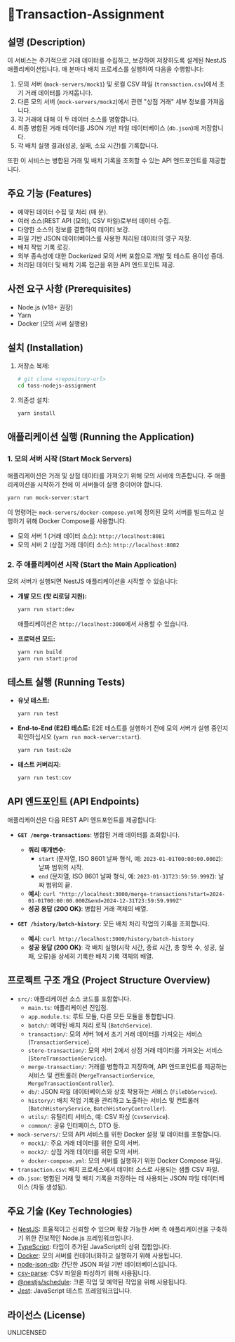 # Transaction-Assignment

## 설명 (Description)

이 서비스는 주기적으로 거래 데이터를 수집하고, 보강하여 저장하도록 설계된 NestJS 애플리케이션입니다. 매 분마다 배치 프로세스를 실행하여 다음을 수행합니다:

1. 모의 서버 (`mock-servers/mock1`) 및 로컬 CSV 파일 (`transaction.csv`)에서 초기 거래 데이터를 가져옵니다.
2. 다른 모의 서버 (`mock-servers/mock2`)에서 관련 "상점 거래" 세부 정보를 가져옵니다.
3. 각 거래에 대해 이 두 데이터 소스를 병합합니다.
4. 최종 병합된 거래 데이터를 JSON 기반 파일 데이터베이스 (`db.json`)에 저장합니다.
5. 각 배치 실행 결과(성공, 실패, 소요 시간)를 기록합니다.

또한 이 서비스는 병합된 거래 및 배치 기록을 조회할 수 있는 API 엔드포인트를 제공합니다.

## 주요 기능 (Features)

- 예약된 데이터 수집 및 처리 (매 분).
- 여러 소스(REST API (모의), CSV 파일)로부터 데이터 수집.
- 다양한 소스의 정보를 결합하여 데이터 보강.
- 파일 기반 JSON 데이터베이스를 사용한 처리된 데이터의 영구 저장.
- 배치 작업 기록 로깅.
- 외부 종속성에 대한 Dockerized 모의 서버 포함으로 개발 및 테스트 용이성 증대.
- 처리된 데이터 및 배치 기록 접근을 위한 API 엔드포인트 제공.

## 사전 요구 사항 (Prerequisites)

- Node.js (v18+ 권장)
- Yarn
- Docker (모의 서버 실행용)

## 설치 (Installation)

1. 저장소 복제:
   ```bash
   # git clone <repository-url>
   cd toss-nodejs-assignment
   ```
2. 의존성 설치:
   ```bash
   yarn install
   ```

## 애플리케이션 실행 (Running the Application)

### 1. 모의 서버 시작 (Start Mock Servers)

애플리케이션은 거래 및 상점 데이터를 가져오기 위해 모의 서버에 의존합니다. 주 애플리케이션을 시작하기 전에 이 서버들이 실행 중이어야 합니다.

```bash
yarn run mock-server:start
```

이 명령어는 `mock-servers/docker-compose.yml`에 정의된 모의 서버를 빌드하고 실행하기 위해 Docker Compose를 사용합니다.

- 모의 서버 1 (거래 데이터 소스): `http://localhost:8081`
- 모의 서버 2 (상점 거래 데이터 소스): `http://localhost:8082`

### 2. 주 애플리케이션 시작 (Start the Main Application)

모의 서버가 실행되면 NestJS 애플리케이션을 시작할 수 있습니다:

- **개발 모드 (핫 리로딩 지원):**

  ```bash
  yarn run start:dev
  ```

  애플리케이션은 `http://localhost:3000`에서 사용할 수 있습니다.
- **프로덕션 모드:**

  ```bash
  yarn run build
  yarn run start:prod
  ```

## 테스트 실행 (Running Tests)

- **유닛 테스트:**

  ```bash
  yarn run test
  ```
- **End-to-End (E2E) 테스트:**
  E2E 테스트를 실행하기 전에 모의 서버가 실행 중인지 확인하십시오 (`yarn run mock-server:start`).

  ```bash
  yarn run test:e2e
  ```
- **테스트 커버리지:**

  ```bash
  yarn run test:cov
  ```

## API 엔드포인트 (API Endpoints)

애플리케이션은 다음 REST API 엔드포인트를 제공합니다:

- **`GET /merge-transactions`**: 병합된 거래 데이터를 조회합니다.

  - **쿼리 매개변수**:
    - `start` (문자열, ISO 8601 날짜 형식, 예: `2023-01-01T00:00:00.000Z`): 날짜 범위의 시작.
    - `end` (문자열, ISO 8601 날짜 형식, 예: `2023-01-31T23:59:59.999Z`): 날짜 범위의 끝.
  - **예시**: `curl "http://localhost:3000/merge-transactions?start=2024-01-01T00:00:00.000Z&end=2024-12-31T23:59:59.999Z"`
  - **성공 응답 (200 OK)**: 병합된 거래 객체의 배열.
- **`GET /history/batch-history`**: 모든 배치 처리 작업의 기록을 조회합니다.

  - **예시**: `curl http://localhost:3000/history/batch-history`
  - **성공 응답 (200 OK)**: 각 배치 실행(시작 시간, 종료 시간, 총 항목 수, 성공, 실패, 오류)을 상세히 기록한 배치 기록 객체의 배열.

## 프로젝트 구조 개요 (Project Structure Overview)

- `src/`: 애플리케이션 소스 코드를 포함합니다.
  - `main.ts`: 애플리케이션 진입점.
  - `app.module.ts`: 루트 모듈, 다른 모든 모듈을 통합합니다.
  - `batch/`: 예약된 배치 처리 로직 (`BatchService`).
  - `transaction/`: 모의 서버 1에서 초기 거래 데이터를 가져오는 서비스 (`TransactionService`).
  - `store-transaction/`: 모의 서버 2에서 상점 거래 데이터를 가져오는 서비스 (`StoreTransactionService`).
  - `merge-transaction/`: 거래를 병합하고 저장하며, API 엔드포인트를 제공하는 서비스 및 컨트롤러 (`MergeTransactionService`, `MergeTransactionController`).
  - `db/`: JSON 파일 데이터베이스와 상호 작용하는 서비스 (`FileDbService`).
  - `history/`: 배치 작업 기록을 관리하고 노출하는 서비스 및 컨트롤러 (`BatchHistoryService`, `BatchHistoryController`).
  - `utils/`: 유틸리티 서비스, 예: CSV 파싱 (`CsvService`).
  - `common/`: 공유 인터페이스, DTO 등.
- `mock-servers/`: 모의 API 서비스를 위한 Docker 설정 및 데이터를 포함합니다.
  - `mock1/`: 주요 거래 데이터를 위한 모의 서버.
  - `mock2/`: 상점 거래 데이터를 위한 모의 서버.
  - `docker-compose.yml`: 모의 서버를 실행하기 위한 Docker Compose 파일.
- `transaction.csv`: 배치 프로세스에서 데이터 소스로 사용되는 샘플 CSV 파일.
- `db.json`: 병합된 거래 및 배치 기록을 저장하는 데 사용되는 JSON 파일 데이터베이스 (자동 생성됨).

## 주요 기술 (Key Technologies)

- [NestJS](https://nestjs.com/): 효율적이고 신뢰할 수 있으며 확장 가능한 서버 측 애플리케이션을 구축하기 위한 진보적인 Node.js 프레임워크입니다.
- [TypeScript](https://www.typescriptlang.org/): 타입이 추가된 JavaScript의 상위 집합입니다.
- [Docker](https://www.docker.com/): 모의 서버를 컨테이너화하고 실행하기 위해 사용됩니다.
- [node-json-db](https://www.npmjs.com/package/node-json-db): 간단한 JSON 파일 기반 데이터베이스입니다.
- [csv-parse](https://csv.js.org/parse/): CSV 파일을 파싱하기 위해 사용됩니다.
- [@nestjs/schedule](https://docs.nestjs.com/techniques/task-scheduling): 크론 작업 및 예약된 작업을 위해 사용됩니다.
- [Jest](https://jestjs.io/): JavaScript 테스트 프레임워크입니다.

## 라이선스 (License)

UNLICENSED
